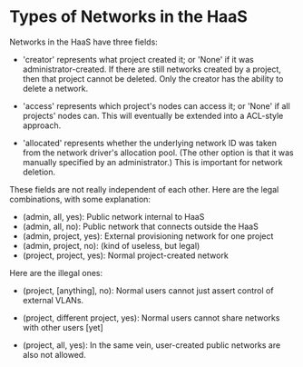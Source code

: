 # Types of Networks in the HaaS


Networks in the HaaS have three fields:
    
- 'creator' represents what project created it; or 'None' if it was
  administrator-created.  If there are still networks created by a project,
  then that project cannot be deleted.  Only the creator has the ability to
  delete a network.
    
- 'access' represents which project's nodes can access it; or 'None' if all
  projects' nodes can.  This will eventually be extended into a ACL-style
  approach.
    
- 'allocated' represents whether the underlying network ID was taken from the
  network driver's allocation pool.  (The other option is that it was manually
  specified by an administrator.)  This is important for network deletion.
    
These fields are not really independent of each other.  Here are the legal
combinations, with some explanation:
    
- (admin,   all,     yes): Public network internal to HaaS
- (admin,   all,     no):  Public network that connects outside the HaaS
- (admin,   project, yes): External provisioning network for one project
- (admin,   project, no):  (kind of useless, but legal)
- (project, project, yes): Normal project-created network


Here are the illegal ones:

- (project, [anything], no): Normal users cannot just assert control of external
      VLANs.

- (project, different project, yes): Normal users cannot share networks with
      other users [yet]

- (project, all, yes): In the same vein, user-created public networks are also
      not allowed.
